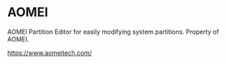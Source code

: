 # AOMEI

AOMEI Partition Editor for easily modifying system partitions. Property of AOMEI.

https://www.aomeitech.com/